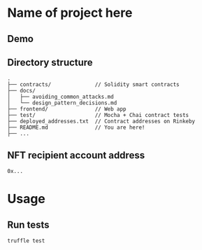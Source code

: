 # Name of project here

<!-- project description -->

## Demo
<!-- link to frontend -->
<!-- link to Loom video walkthrough -->

## Directory structure

```
.
├── contracts/              // Solidity smart contracts
├── docs/
│   ├── avoiding_common_attacks.md
│   └── design_pattern_decisions.md
├── frontend/               // Web app
├── test/                   // Mocha + Chai contract tests
├── deployed_addresses.txt  // Contract addresses on Rinkeby
├── README.md               // You are here!
├── ...
```

## NFT recipient account address

`0x...`

# Usage

## Run tests

```
truffle test
```
